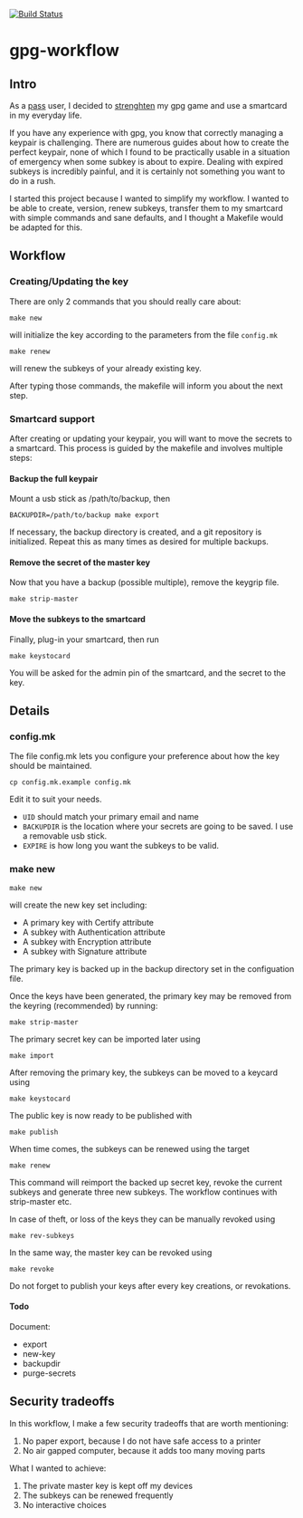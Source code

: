 [![Build Status](https://travis-ci.org/chmduquesne/gpg-workflow.svg?branch=master)](https://travis-ci.org/chmduquesne/gpg-workflow)

# gpg-workflow

## Intro

As a [pass](https://www.passwordstore.org/) user, I decided to
[strenghten](https://www.grepular.com/An_NFC_PGP_SmartCard_For_Android) my
gpg game and use a smartcard in my everyday life.

If you have any experience with gpg, you know that correctly managing a
keypair is challenging. There are numerous guides about how to create the
perfect keypair, none of which I found to be practically usable in a
situation of emergency when some subkey is about to expire. Dealing with
expired subkeys is incredibly painful, and it is certainly not something
you want to do in a rush.

I started this project because I wanted to simplify my workflow. I wanted
to be able to create, version, renew subkeys, transfer them to my
smartcard with simple commands and sane defaults, and I thought a Makefile
would be adapted for this.

## Workflow

### Creating/Updating the key

There are only 2 commands that you should really care about:

    make new

will initialize the key according to the parameters from the file
`config.mk`

    make renew

will renew the subkeys of your already existing key.

After typing those commands, the makefile will inform you about the next
step.

### Smartcard support

After creating or updating your keypair, you will want to move the secrets
to a smartcard. This process is guided by the makefile and involves
multiple steps:

#### Backup the full keypair

Mount a usb stick as /path/to/backup, then

    BACKUPDIR=/path/to/backup make export

If necessary, the backup directory is created, and a git repository is
initialized. Repeat this as many times as desired for multiple backups.

#### Remove the secret of the master key

Now that you have a backup (possible multiple), remove the keygrip file.

    make strip-master

#### Move the subkeys to the smartcard

Finally, plug-in your smartcard, then run

    make keystocard

You will be asked for the admin pin of the smartcard, and the secret to
the key.

## Details

### config.mk

The file config.mk lets you configure your preference about how the key
should be maintained.

    cp config.mk.example config.mk

Edit it to suit your needs.

* `UID` should match your primary email and name
* `BACKUPDIR` is the location where your secrets are going to be saved.
  I use a removable usb stick.
* `EXPIRE` is how long you want the subkeys to be valid.


### make new

    make new

will create the new key set including:

- A primary key with Certify attribute
- A subkey with Authentication attribute
- A subkey with Encryption attribute
- A subkey with Signature attribute

The primary key is backed up in the backup directory set in the configuation
file.

Once the keys have been generated, the primary key may be removed from the
keyring (recommended) by running:

    make strip-master

The primary secret key can be imported later using

    make import

After removing the primary key, the subkeys can be moved to a keycard using

    make keystocard

The public key is now ready to be published with

    make publish

When time comes, the subkeys can be renewed using the target

    make renew

This command will reimport the backed up secret key, revoke the current subkeys
and generate three new subkeys. The workflow continues with strip-master etc.

In case of theft, or loss of the keys they can be manually revoked using

    make rev-subkeys

In the same way, the master key can be revoked using

    make revoke

Do not forget to publish your keys after every key creations, or revokations.

#### Todo

Document:

- export
- new-key
- backupdir
- purge-secrets

## Security tradeoffs

In this workflow, I make a few security tradeoffs that are worth
mentioning:

1. No paper export, because I do not have safe access to a printer
2. No air gapped computer, because it adds too many moving parts

What I wanted to achieve:

1. The private master key is kept off my devices
2. The subkeys can be renewed frequently
3. No interactive choices



